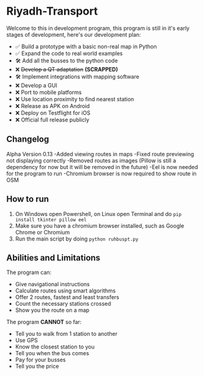 
# Riyadh-Transport
Welcome to this in development program, this program is still in it's early stages of development, here's our development plan:

 - ✅ Build a prototype with a basic non-real map in Python
 - ✅ Expand the code to real world examples
 - 🛠️ Add all the busses to the python code
 - ❌ ~~Develop a QT adaptation~~ **(SCRAPPED)**
 - 🛠️ Implement integrations with mapping software
 - ❌ Develop a GUI
 - ❌ Port to mobile platforms
 - ❌ Use location proximity to find nearest station
 - ❌ Release as APK on Android
 - ❌ Deploy on Testflight for iOS
 - ❌ Official full release publicly

## Changelog
Alpha Version 0.13
 -Added viewing routes in maps
 -Fixed route previewing not displaying correctly
 -Removed routes as images (Pillow is still a dependency for now but it will be removed in the future)
 -Eel is now needed for the program to run
 -Chromium browser is now required to show route in OSM

## How to run
1. On Windows open Powershell, on Linux open Terminal and do `pip install tkinter pillow eel`
2. Make sure you have a chromium browser installed, such as Google Chrome or Chromium
3. Run the main script by doing `python ruhbuspt.py`

## Abilities and Limitations
The program can:
 - Give navigational instructions
 - Calculate routes using smart algorithms
 - Offer 2 routes, fastest and least transfers
 - Count the necessary stations crossed
 - Show you the route on a map


The program **CANNOT** so far:
 - Tell you to walk from 1 station to another
 - Use GPS
 - Know the closest station to you
 - Tell you when the bus comes
 - Pay for your busses
 - Tell you the price
